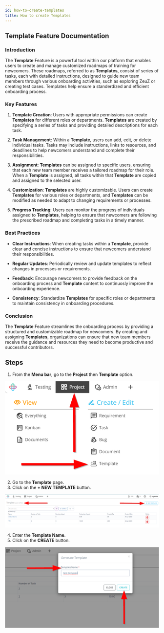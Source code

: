 ```yaml
---
id: how-to-create-templates
title: How to create Templates
---
```


## Template Feature Documentation

### Introduction

The **Template** Feature is a powerful tool within our platform that enables users to create and manage customized roadmaps of training for newcomers. These roadmaps, referred to as **Templates**, consist of series of tasks, each with detailed instructions, designed to guide new team members through various onboarding activities, such as exploring ZeuZ or creating test cases. Templates help ensure a standerdized and efficient onboarding process.

### Key Features 

1. **Template Creation**: Users with appropriate permissions can create **Templates** for different roles or departments. **Templates** are created by specifying a series of tasks and providing detailed descriptions for each task.  

2. **Task Management**: Within a **Template**, users can add, edit, or delete individual tasks. Tasks may include instructions, links to resources, and deadlines to help newcomers understand and complete their responsibilities.  

3. **Assignment**: **Templates** can be assigned to specific users, ensuring that each new team member receives a tailored roadmap for their role. When a **Template** is assigned, all tasks within that **Template** are copied and assigned to the selected user.  

4. **Customization**: **Templates** are highly customizable. Users can create **Templates** for various roles or departments, and **Templates** can be modified as needed to adapt to changing requirements or processes.  

5. **Progress Tracking**: Users can monitor the progress of individuals assigned to **Templates**, helping to ensure that newcomers are following the prescribed roadmap and completing tasks in a timely manner.  

### Best Practices

* **Clear Instructions**: When creating tasks within a **Template**, provide clear and concise instructions to ensure that newcomers understand their responsibilities.  

* **Regular Updates**: Periodically review and update templates to reflect changes in processes or requirements.  

* **Feedback**: Encourage newcomers to provide feedback on the onboarding process and **Template** content to continuosly improve the onboarding experience.  

* **Consistency**: Standardize **Templates** for specific roles or departments to maintain consistency in onboarding procedures.  

### Conclusion

The **Template** Feature streamlines the onboarding process by providing a structured and customizable roadmap for newcomers. By creating and assigning **Templates**, organizations can ensure that new team members receive the guidance and resources they need to become productive and successful contributors.

## Steps

1. From the **Menu bar**, go to the **Project** then **Template** option.

![](/img/how-tos/how-to-create-templates/template-option.png)

2. Go to the **Template** page.
3. Click on the **+ NEW TEMPLATE** button.

![](/img/how-tos/how-to-create-templates/new-template.png)

4. Enter the **Template Name**.
5. Click on the **CREATE** button.

![](/img/how-tos/how-to-create-templates/template-name.png)
